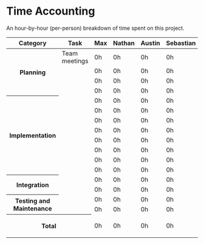 # Time Accounting

An hour-by-hour (per-person) breakdown of time spent on this project.

<table>
    <thead>
        <tr>
            <th>Category</th>
            <th>Task</th>
            <th>Max</th>
            <th>Nathan</th>
            <th>Austin</th>
            <th>Sebastian</th>
            <th>Zach</th>
        </tr>
    </thead>
    <tbody>
        <tr>
            <th rowspan=4>Planning</th>
            <td>Team meetings</td>
            <td>0h</td>
            <td>0h</td>
            <td>0h</td>
            <td>0h</td>
            <td>0h</td>
        </tr>
        <tr>
            <td></td>
            <td>0h</td>
            <td>0h</td>
            <td>0h</td>
            <td>0h</td>
            <td>0h</td>
        </tr>
        <tr>
            <td></td>
            <td>0h</td>
            <td>0h</td>
            <td>0h</td>
            <td>0h</td>
            <td>0h</td>
        </tr>
        <tr>
            <td></td>
            <td>0h</td>
            <td>0h</td>
            <td>0h</td>
            <td>0h</td>
            <td>0h</td>
        </tr>
        <tr>
            <th rowspan=8>Implementation</th>
            <td></td>
            <td>0h</td>
            <td>0h</td>
            <td>0h</td>
            <td>0h</td>
            <td>0h</td>
        </tr>
        <tr>
            <td></td>
            <td>0h</td>
            <td>0h</td>
            <td>0h</td>
            <td>0h</td>
            <td>0h</td>
        </tr>
        <tr>
            <td></td>
            <td>0h</td>
            <td>0h</td>
            <td>0h</td>
            <td>0h</td>
            <td>0h</td>
        </tr>
        <tr>
            <td></td>
            <td>0h</td>
            <td>0h</td>
            <td>0h</td>
            <td>0h</td>
            <td>0h</td>
        </tr>
        <tr>
            <td></td>
            <td>0h</td>
            <td>0h</td>
            <td>0h</td>
            <td>0h</td>
            <td>0h</td>
        </tr>
        <tr>
            <td></td>
            <td>0h</td>
            <td>0h</td>
            <td>0h</td>
            <td>0h</td>
            <td>0h</td>
        </tr>
        <tr>
            <td></td>
            <td>0h</td>
            <td>0h</td>
            <td>0h</td>
            <td>0h</td>
            <td>0h</td>
        </tr>
        <tr>
            <td></td>
            <td>0h</td>
            <td>0h</td>
            <td>0h</td>
            <td>0h</td>
            <td>0h</td>
        </tr>
        <tr>
            <th rowspan=2>Integration</th>
            <td></td>
            <td>0h</td>
            <td>0h</td>
            <td>0h</td>
            <td>0h</td>
            <td>0h</td>
        </tr>
        <tr>
            <td></td>
            <td>0h</td>
            <td>0h</td>
            <td>0h</td>
            <td>0h</td>
            <td>0h</td>
        </tr>
        <tr>
            <th rowspan=2>Testing and Maintenance</th>
            <td></td>
            <td>0h</td>
            <td>0h</td>
            <td>0h</td>
            <td>0h</td>
            <td>0h</td>
        </tr>
        <tr>
            <td></td>
            <td>0h</td>
            <td>0h</td>
            <td>0h</td>
            <td>0h</td>
            <td>0h</td>
        </tr>
        <tr>
            <th colspan=2>

Total

</th>
            <td>0h</td>
            <td>0h</td>
            <td>0h</td>
            <td>0h</td>
            <td>0h</td>
        </tr>
    </tbody>
</table>

